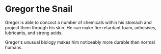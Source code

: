 # Gregor the Snail
Gregor is able to concoct a number of chemicals within his stomach and project them through his skin. He can make fire retardant foam, adhesives, lubricants, and strong acids.

Gregor's unusual biology makes him noticeably more durable than normal humans.
